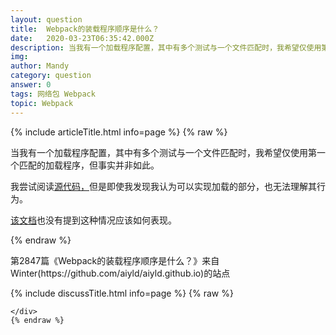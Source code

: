 ```yaml
---
layout: question
title:  Webpack的装载程序顺序是什么？
date:   2020-03-23T06:35:42.000Z
description: 当我有一个加载程序配置，其中有多个测试与一个文件匹配时，我希望仅使用第一个匹配的加载程序，但事实并非如此。我尝试阅读源代码，但是即使我发现我认为可以实...
img: 
author: Mandy
category: question
answer: 0
tags: 网络包 Webpack
topic: Webpack
---
```

<div class="article-root">
  <div class="article">
    {% include articleTitle.html info=page %}
    {% raw %}
    <div class="article-content"><p><font style="vertical-align: inherit;"><font style="vertical-align: inherit;">当我有一个加载程序配置，其中有多个测试与一个文件匹配时，我希望仅使用第一个匹配的加载程序，但事实并非如此。</font></font></p>

<p><font style="vertical-align: inherit;"><font style="vertical-align: inherit;">我尝试阅读</font></font><a href="https://github.com/webpack/core/blob/master/lib/LoadersList.js"><font style="vertical-align: inherit;"><font style="vertical-align: inherit;">源代码，</font></font></a><font style="vertical-align: inherit;"><font style="vertical-align: inherit;">但是即使我发现我认为可以实现加载的部分，也无法理解其行为。</font></font></p>

<p><a href="https://webpack.github.io/docs/loaders.html"><font style="vertical-align: inherit;"><font style="vertical-align: inherit;">该文档</font></font></a><font style="vertical-align: inherit;"><font style="vertical-align: inherit;">也没有提到这种情况应该如何表现。</font></font></p></div>
    {% endraw %}
  </div>
  <p class="winter_mark">第2847篇《Webpack的装载程序顺序是什么？》来自Winter(https://github.com/aiyld/aiyld.github.io)的站点</p>
  <div class="discuss-wrapper">
    {% include discussTitle.html info=page %}
    {% raw %}
    <div class="discuss-list">
    
    </div>
    {% endraw %}
  </div>
<div>
